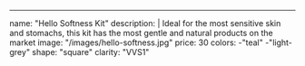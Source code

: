 ---
name: "Hello Softness Kit"
description: |
Ideal for the most sensitive skin and stomachs, this kit has the most gentle and natural products on the market
image: "/images/hello-softness.jpg"
price: 30
colors:
-"teal"
-"light-grey"
shape: "square"
clarity: "VVS1"
